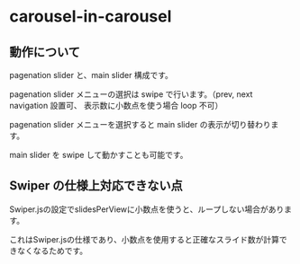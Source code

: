 # carousel-in-carousel

## 動作について

pagenation slider と、main slider 構成です。

pagenation slider メニューの選択は swipe で行います。（prev, next navigation 設置可、 表示数に小数点を使う場合 loop 不可）

pagenation slider メニューを選択すると main slider の表示が切り替わります。

main slider を swipe して動かすことも可能です。

## Swiper の仕様上対応できない点

Swiper.jsの設定でslidesPerViewに小数点を使うと、ループしない場合があります。

これはSwiper.jsの仕様であり、小数点を使用すると正確なスライド数が計算できなくなるためです。
